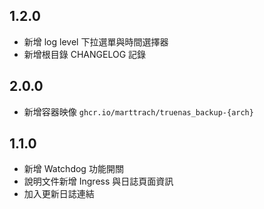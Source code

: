 ## 1.2.0
- 新增 log level 下拉選單與時間選擇器
- 新增根目錄 CHANGELOG 記錄

## 2.0.0
- 新增容器映像 `ghcr.io/marttrach/truenas_backup-{arch}`

## 1.1.0
- 新增 Watchdog 功能開關
- 說明文件新增 Ingress 與日誌頁面資訊
- 加入更新日誌連結
